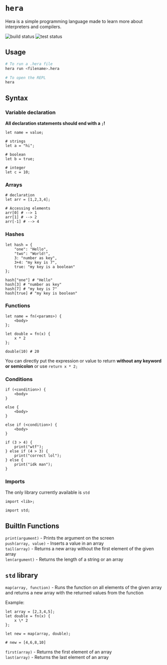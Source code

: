# `hera`

Hera is a simple programming language made to learn more about interpreters and compilers.

![build status](https://github.com/tejasag/hera/actions/workflows/build.yml/badge.svg)
![test status](https://github.com/tejasag/hera/actions/workflows/test.yml/badge.svg)

## Usage

```sh
# To run a .hera file
hera run <filename>.hera

# To open the REPL
hera
```

## Syntax

### Variable declaration

**All declaration statements should end with a `;`!**

```
let name = value;
```

```
# strings
let a = "hi";

# boolean
let b = true;

# integer
let c = 10;
```

### Arrays

```
# declaration
let arr = [1,2,3,4];

# Accessing elements
arr[0] # --> 1
arr[1] # --> 2
arr[-1] # --> 4
```

### Hashes

```
let hash = {
    "one": "Hello",
    "two": "World!",
    3: "number as key",
    3+4: "my key is 7",
    true: "my key is a boolean"
};

hash["one"] # "Hello"
hash[3] # "number as key"
hash[7] # "my key is 7"
hash[true] # "my key is boolean"

```

### Functions

```
let name = fn(<params>) {
    <body>
};
```

```
let double = fn(x) {
    x * 2
};

double(10) # 20
```

You can directly put the expression or value to return **without any keyword or semicolon** or use `return x * 2;`

### Conditions

```
if (<condition>) {
    <body>
}

else {
    <body>
}

else if (<condition>) {
    <body>
}
```

```
if (3 > 4) {
    print("wtf");
} else if (4 > 3) {
    print("correct lol");
} else {
    print("idk man");
}
```

### Imports

The only library currently available is `std`

```
import <lib>;
```

```
import std;
```

## BuiltIn Functions

`print(argument)` - Prints the argument on the screen <br>
`push(array, value)` - Inserts a value in an array <br>
`tail(array)` - Returns a new array without the first element of the given array <br>
`len(argument)` - Returns the length of a string or an array

## `std` library

`map(array, function)` - Runs the function on all elements of the given array and returns a new array with the returned values from the function

Example:

```
let array = [2,3,4,5];
let double = fn(x) {
    x \* 2
};

let new = map(array, double);

# new = [4,6,8,10]
```

`first(array)` - Returns the first element of an array <br>
`last(array)` - Returns the last element of an array
